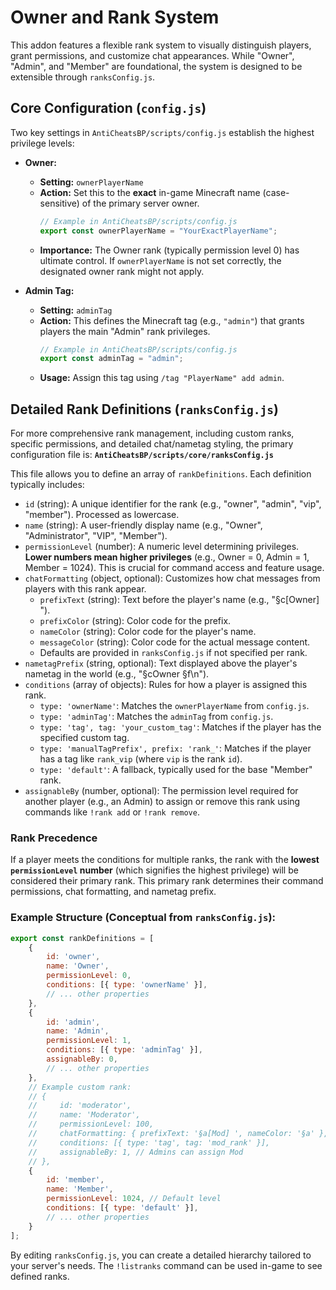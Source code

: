 # Owner and Rank System

This addon features a flexible rank system to visually distinguish players, grant permissions, and customize chat appearances. While "Owner", "Admin", and "Member" are foundational, the system is designed to be extensible through `ranksConfig.js`.

## Core Configuration (`config.js`)

Two key settings in `AntiCheatsBP/scripts/config.js` establish the highest privilege levels:

*   **Owner:**
    *   **Setting:** `ownerPlayerName`
    *   **Action:** Set this to the **exact** in-game Minecraft name (case-sensitive) of the primary server owner.
        ```javascript
        // Example in AntiCheatsBP/scripts/config.js
        export const ownerPlayerName = "YourExactPlayerName";
        ```
    *   **Importance:** The Owner rank (typically permission level 0) has ultimate control. If `ownerPlayerName` is not set correctly, the designated owner rank might not apply.

*   **Admin Tag:**
    *   **Setting:** `adminTag`
    *   **Action:** This defines the Minecraft tag (e.g., `"admin"`) that grants players the main "Admin" rank privileges.
        ```javascript
        // Example in AntiCheatsBP/scripts/config.js
        export const adminTag = "admin";
        ```
    *   **Usage:** Assign this tag using `/tag "PlayerName" add admin`.

## Detailed Rank Definitions (`ranksConfig.js`)

For more comprehensive rank management, including custom ranks, specific permissions, and detailed chat/nametag styling, the primary configuration file is:
**`AntiCheatsBP/scripts/core/ranksConfig.js`**

This file allows you to define an array of `rankDefinitions`. Each definition typically includes:

*   `id` (string): A unique identifier for the rank (e.g., "owner", "admin", "vip", "member"). Processed as lowercase.
*   `name` (string): A user-friendly display name (e.g., "Owner", "Administrator", "VIP", "Member").
*   `permissionLevel` (number): A numeric level determining privileges. **Lower numbers mean higher privileges** (e.g., Owner = 0, Admin = 1, Member = 1024). This is crucial for command access and feature usage.
*   `chatFormatting` (object, optional): Customizes how chat messages from players with this rank appear.
    *   `prefixText` (string): Text before the player's name (e.g., "§c[Owner] ").
    *   `prefixColor` (string): Color code for the prefix.
    *   `nameColor` (string): Color code for the player's name.
    *   `messageColor` (string): Color code for the actual message content.
    *   Defaults are provided in `ranksConfig.js` if not specified per rank.
*   `nametagPrefix` (string, optional): Text displayed above the player's nametag in the world (e.g., "§cOwner §f\n").
*   `conditions` (array of objects): Rules for how a player is assigned this rank.
    *   `type: 'ownerName'`: Matches the `ownerPlayerName` from `config.js`.
    *   `type: 'adminTag'`: Matches the `adminTag` from `config.js`.
    *   `type: 'tag', tag: 'your_custom_tag'`: Matches if the player has the specified custom tag.
    *   `type: 'manualTagPrefix', prefix: 'rank_'`: Matches if the player has a tag like `rank_vip` (where `vip` is the rank `id`).
    *   `type: 'default'`: A fallback, typically used for the base "Member" rank.
*   `assignableBy` (number, optional): The permission level required for another player (e.g., an Admin) to assign or remove this rank using commands like `!rank add` or `!rank remove`.

### Rank Precedence
If a player meets the conditions for multiple ranks, the rank with the **lowest `permissionLevel` number** (which signifies the highest privilege) will be considered their primary rank. This primary rank determines their command permissions, chat formatting, and nametag prefix.

### Example Structure (Conceptual from `ranksConfig.js`):
```javascript
export const rankDefinitions = [
    {
        id: 'owner',
        name: 'Owner',
        permissionLevel: 0,
        conditions: [{ type: 'ownerName' }],
        // ... other properties
    },
    {
        id: 'admin',
        name: 'Admin',
        permissionLevel: 1,
        conditions: [{ type: 'adminTag' }],
        assignableBy: 0,
        // ... other properties
    },
    // Example custom rank:
    // {
    //     id: 'moderator',
    //     name: 'Moderator',
    //     permissionLevel: 100,
    //     chatFormatting: { prefixText: '§a[Mod] ', nameColor: '§a' },
    //     conditions: [{ type: 'tag', tag: 'mod_rank' }],
    //     assignableBy: 1, // Admins can assign Mod
    // },
    {
        id: 'member',
        name: 'Member',
        permissionLevel: 1024, // Default level
        conditions: [{ type: 'default' }],
        // ... other properties
    }
];
```

By editing `ranksConfig.js`, you can create a detailed hierarchy tailored to your server's needs. The `!listranks` command can be used in-game to see defined ranks.
